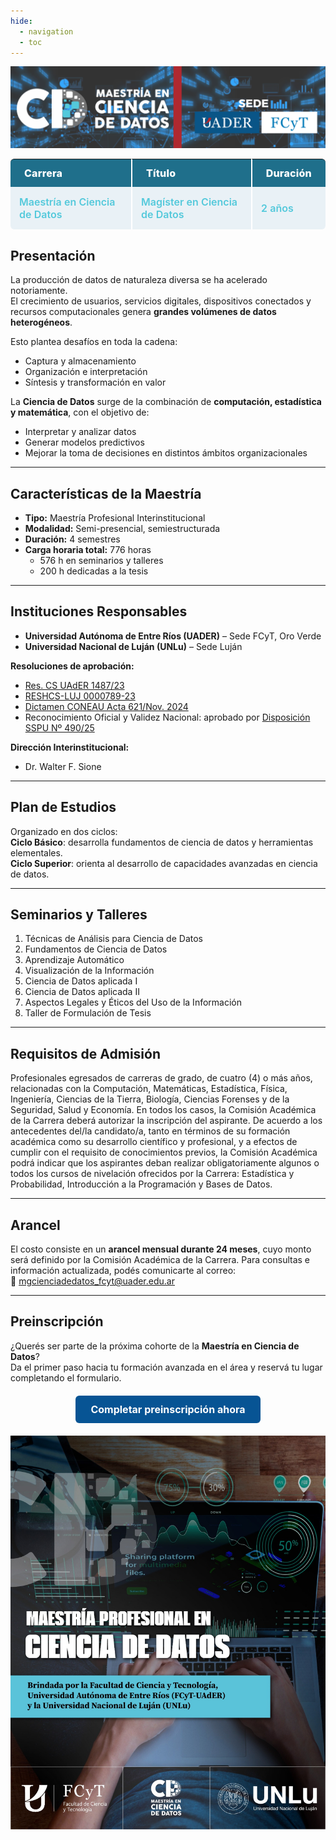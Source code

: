 ```yaml
---
hide:
  - navigation
  - toc
---
```

![Logo UADER](../images/Banner%20MCdD.png)
 
<!-- Bloque de tabla estilo “banner” con texto en color #54c9db -->
<style>
  .kv-table {
    width: 100%;
    border-collapse: separate;
    border-spacing: 0;
    font-size: 16px;
    margin: 0.5rem 0 1.25rem;
  }
  .kv-table thead th {
    background: #1f6f8b; azul encabezado
    color: #fff;
    text-align: left;
    padding: 10px 14px;
    font-weight: 700;
  }
  .kv-table thead th + th,
  .kv-table tbody td + td {
    border-left: 2px solid #ffffff;
  }
  .kv-table thead th:first-child { border-top-left-radius: 6px; }
  .kv-table thead th:last-child  { border-top-right-radius: 6px; }

  .kv-table tbody td {
    background: #e9f1f6; /* gris azulado fila */
    padding: 14px;
    color: #54c9db; /* color del texto de las celdas */
    font-weight: 600;
  }
  .kv-table tbody tr:last-child td:first-child { border-bottom-left-radius: 6px; }
  .kv-table tbody tr:last-child td:last-child  { border-bottom-right-radius: 6px; }

  /* Etiqueta dentro del th (simula la pastilla azul de la captura) */
  .kv-tag {
    /* background: #0b5ea8; */
    color: #fff;
    padding: 2px 8px;
    border-radius: 4px;
    font-weight: 800;
    letter-spacing: .2px;
    display: inline-block;
  }

  /* Responsive: convierte la tabla en tarjetas en móviles */
  @media (max-width: 640px) {
    .kv-table thead { display: none; }
    .kv-table, .kv-table tbody, .kv-table tr, .kv-table td { display: block; width: 100%; }
    .kv-table tr { margin-bottom: 12px; }
    .kv-table tbody td {
      background: #ffffff;
      border: 1px solid #e5e7eb;
      border-radius: 8px;
      margin: 6px 0;
      position: relative;
      padding: 10px 12px 12px;
      color: #54c9db; /* mantiene color en móviles */
    }
    .kv-table tbody td::before {
      content: attr(data-label);
      display: block;
      font-weight: 700;
      color: #1f6f8b;
      margin-bottom: 4px;
    }
  }
</style>

<table class="kv-table">
  <thead>
    <tr>
      <th><span class="kv-tag">Carrera</span></th>
      <th><span class="kv-tag">Título</span></th>
      <th><span class="kv-tag">Duración</span></th>
    </tr>
  </thead>
  <tbody>
    <tr>
      <td data-label="Carrera">Maestría en Ciencia de Datos</td>
      <td data-label="Título">Magíster en Ciencia de Datos</td>
      <td data-label="Duración">2 años</td>
    </tr>
  </tbody>
</table>


## Presentación
La producción de datos de naturaleza diversa se ha acelerado notoriamente.  
El crecimiento de usuarios, servicios digitales, dispositivos conectados y recursos computacionales genera **grandes volúmenes de datos heterogéneos**.  

Esto plantea desafíos en toda la cadena:  
- Captura y almacenamiento  
- Organización e interpretación  
- Síntesis y transformación en valor  

La **Ciencia de Datos** surge de la combinación de **computación, estadística y matemática**, con el objetivo de:  
- Interpretar y analizar datos  
- Generar modelos predictivos  
- Mejorar la toma de decisiones en distintos ámbitos organizacionales
---
## Características de la Maestría
- **Tipo:** Maestría Profesional Interinstitucional  
- **Modalidad:** Semi-presencial, semiestructurada  
- **Duración:** 4 semestres  
- **Carga horaria total:** 776 horas  
  - 576 h en seminarios y talleres  
  - 200 h dedicadas a la tesis  
---
## Instituciones Responsables
* **Universidad Autónoma de Entre Ríos (UADER)** – Sede FCyT, Oro Verde 
* **Universidad Nacional de Luján (UNLu)** – Sede Luján   

**Resoluciones de aprobación:**  
* [Res. CS UAdER 1487/23](https://drive.google.com/file/d/1WMeYEEnEvh_b85zmYMs5AmAty1xAceAC/view?usp=sharing)  
* [RESHCS-LUJ 0000789-23](https://drive.google.com/file/d/1DH0Mn7RPHfCDgGAbQw6GKfidBtC8vmzZ/view?usp=sharing)  
* [Dictamen CONEAU Acta 621/Nov. 2024](https://drive.google.com/file/d/1jF47fZi0vQwtlRZDPTZKj1of_lwkFzTu/view?usp=sharing)  
* Reconocimiento Oficial y Validez Nacional: aprobado por [Disposición SSPU Nº 490/25](https://drive.google.com/file/d/1O49Bo2KLymAtMtZVoZ6AfklJ_QqLmUyU/view?usp=sharing)

**Dirección Interinstitucional:**  
* Dr. Walter F. Sione  

---
## Plan de Estudios
Organizado en dos ciclos: <br>
**Ciclo Básico**: desarrolla fundamentos de ciencia de datos y herramientas elementales.<br>
**Ciclo Superior**: orienta al desarrollo de capacidades avanzadas en ciencia de datos.

---
## Seminarios y Talleres
1. Técnicas de Análisis para Ciencia de Datos  
2. Fundamentos de Ciencia de Datos  
3. Aprendizaje Automático  
4. Visualización de la Información  
5. Ciencia de Datos aplicada I  
6. Ciencia de Datos aplicada II  
7. Aspectos Legales y Éticos del Uso de la Información  
8. Taller de Formulación de Tesis  
---
## Requisitos de Admisión

 Profesionales egresados de carreras de grado, de cuatro (4) o más años, relacionadas con la Computación, Matemáticas, Estadística, Física, Ingeniería, Ciencias de la Tierra, Biología, Ciencias Forenses y de la Seguridad, Salud y Economía. En todos los casos, la Comisión Académica de la Carrera deberá autorizar la inscripción del aspirante. De acuerdo a los antecedentes del/la candidato/a, tanto en términos de su formación académica como su desarrollo científico y profesional, y a efectos de cumplir con el requisito de conocimientos previos, la Comisión Académica podrá indicar que los aspirantes deban realizar obligatoriamente algunos o todos los cursos de nivelación ofrecidos por la Carrera: Estadística y Probabilidad, Introducción a la Programación y Bases de Datos.  

---
## Arancel
El costo consiste en un **arancel mensual durante 24 meses**, cuyo monto será definido por la Comisión Académica de la Carrera. 
Para consultas e información actualizada, podés comunicarte al correo:  
📧 mgcienciadedatos_fcyt@uader.edu.ar

---

## Preinscripción

¿Querés ser parte de la próxima cohorte de la **Maestría en Ciencia de Datos**?  
Da el primer paso hacia tu formación avanzada en el área y reservá tu lugar completando el formulario.  

<div style="text-align: center; margin: 20px 0;">
  <a href="https://docs.google.com/forms/d/e/1FAIpQLSdva2kkzxVLBY-YiR64NRs9U3mneEFkXNF1oDaAaD3TeFY7XQ/viewform?usp=dialog" 
     target="_blank" 
     style="
       display: inline-block;
       background-color: #075494;
       color: #ffffff;
       padding: 12px 24px;
       font-size: 16px;
       font-weight: bold;
       text-decoration: none;
       border-radius: 6px;
       transition: background-color 0.3s ease;
     ">
    Completar preinscripción ahora
  </a>
</div>



![Banner Maestría](../images/flayer.jpeg)




